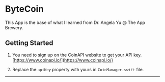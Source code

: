 # ByteCoin

This App is the base of what I learned from Dr. Angela Yu @ The App Brewery.


## Getting Started

1. You need to sign up on the CoinAPI website to get your API key.  
[https://www.coinapi.io/](https://www.coinapi.io/)

1. Replace the `apiKey` property with yours in `CoinManager.swift` file.

---
